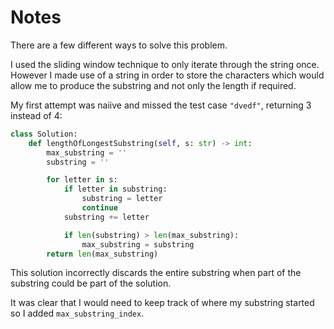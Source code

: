 # Notes

There are a few different ways to solve this problem.

I used the sliding window technique to only iterate through the string once. However I made
use of a string in order to store the characters which would allow me to produce the substring
and not only the length if required.

My first attempt was naiive and missed the test case `"dvedf"`, returning 3 instead of 4:

```python
class Solution:
    def lengthOfLongestSubstring(self, s: str) -> int:
        max_substring = ''
        substring = ''

        for letter in s:
            if letter in substring:
                substring = letter
                continue
            substring += letter

            if len(substring) > len(max_substring):
                max_substring = substring
        return len(max_substring)
```

This solution incorrectly discards the entire substring when part of the substring could be part of the solution.

It was clear that I would need to keep track of where my substring started so I added `max_substring_index`.